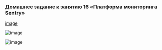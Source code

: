 ### Домашнее задание к занятию 16 «Платформа мониторинга Sentry»


[image](https://github.com/YagudinTimur/devops-netelogy/assets/42189764/b5f0f758-8833-4f69-97ca-a712016e76f8)


![image](https://github.com/YagudinTimur/devops-netelogy/assets/42189764/96b913fd-8f2c-49ea-87dc-950252e117d1)


![image](https://github.com/YagudinTimur/devops-netelogy/assets/42189764/742b5420-bfa2-4c50-a1da-959f089d93bc)


